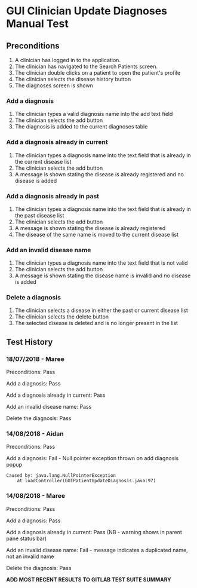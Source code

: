 # GUI Clinician Update Diagnoses Manual Test

## Preconditions

1. A clinician has logged in to the application.
2. The clinician has navigated to the Search Patients screen.
3. The clinician double clicks on a patient to open the patient's profile
4. The clinician selects the disease history button
5. The diagnoses screen is shown

### Add a diagnosis

1. The clinician types a valid diagnosis name into the add text field
2. The clinician selects the add button
3. The diagnosis is added to the current diagnoses table

### Add a diagnosis already in current

1. The clinician types a diagnosis name into the text field that is already in the current disease list
2. The clinician selects the add button
3. A message is shown stating the disease is already registered and no disease is added

### Add a diagnosis already in past

1. The clinician types a diagnosis name into the text field that is already in the past disease list
2. The clinician selects the add button
3. A message is shown stating the disease is already registered
4. The disease of the same name is moved to the current disease list

### Add an invalid disease name

1. The clinician types a diagnosis name into the text field that is not valid
2. The clinician selects the add button
3. A message is shown stating the disease name is invalid and no disease is added

### Delete a diagnosis

1. The clinician selects a disease in either the past or current disease list
2. The clinician selects the delete button
3. The selected disease is deleted and is no longer present in the list


## Test History

### 18/07/2018 - Maree

Preconditions: Pass

Add a diagnosis: Pass

Add a diagnosis already in current: Pass

Add an invalid disease name: Pass

Delete the diagnosis: Pass

### 14/08/2018 - Aidan

Preconditions: Pass

Add a diagnosis: Fail - Null pointer exception thrown on add diagnosis popup
```
Caused by: java.lang.NullPointerException
	at loadController(GUIPatientUpdateDiagnosis.java:97)
```

### 14/08/2018 - Maree

Preconditions: Pass

Add a diagnosis: Pass

Add a diagnosis already in current: Pass (NB - warning shows in parent pane status bar)

Add an invalid disease name: Fail - message indicates a duplicated name, not an invalid name

Delete the diagnosis: Pass


**ADD MOST RECENT RESULTS TO GITLAB TEST SUITE SUMMARY**
